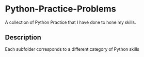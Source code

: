 # Python-Practice-Problems
A collection of Python Practice that I have done to hone my skills.

## Description
Each subfolder corresponds to a different category of Python skills
